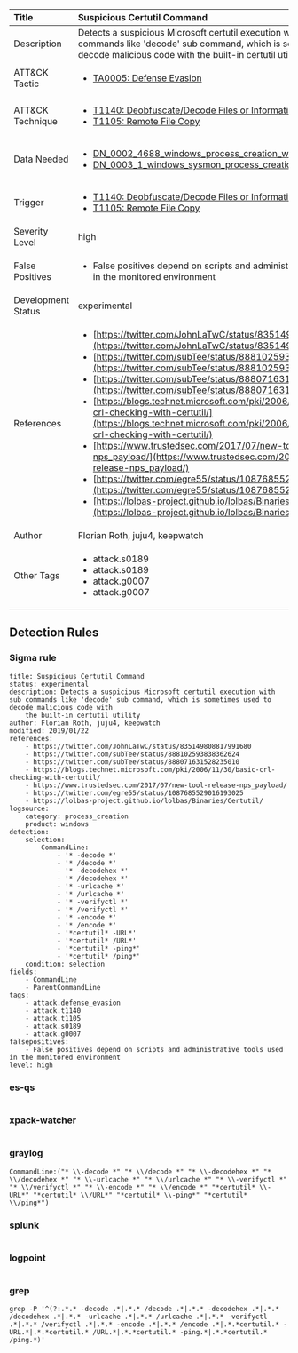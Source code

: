 | Title                | Suspicious Certutil Command                                                                                                                                                 |
|:---------------------|:------------------------------------------------------------------------------------------------------------------------------------------------------------|
| Description          | Detects a suspicious Microsoft certutil execution with sub commands like 'decode' sub command, which is sometimes used to decode malicious code with the built-in certutil utility                                                                                                                                           |
| ATT&amp;CK Tactic    | <ul><li>[TA0005: Defense Evasion](https://attack.mitre.org/tactics/TA0005)</li></ul>  |
| ATT&amp;CK Technique | <ul><li>[T1140: Deobfuscate/Decode Files or Information](https://attack.mitre.org/techniques/T1140)</li><li>[T1105: Remote File Copy](https://attack.mitre.org/techniques/T1105)</li></ul>                             |
| Data Needed          | <ul><li>[DN_0002_4688_windows_process_creation_with_commandline](../Data_Needed/DN_0002_4688_windows_process_creation_with_commandline.md)</li><li>[DN_0003_1_windows_sysmon_process_creation](../Data_Needed/DN_0003_1_windows_sysmon_process_creation.md)</li></ul>                                                         |
| Trigger              | <ul><li>[T1140: Deobfuscate/Decode Files or Information](../Triggers/T1140.md)</li><li>[T1105: Remote File Copy](../Triggers/T1105.md)</li></ul>  |
| Severity Level       | high                                                                                                                                                 |
| False Positives      | <ul><li>False positives depend on scripts and administrative tools used in the monitored environment</li></ul>                                                                  |
| Development Status   | experimental                                                                                                                                                |
| References           | <ul><li>[https://twitter.com/JohnLaTwC/status/835149808817991680](https://twitter.com/JohnLaTwC/status/835149808817991680)</li><li>[https://twitter.com/subTee/status/888102593838362624](https://twitter.com/subTee/status/888102593838362624)</li><li>[https://twitter.com/subTee/status/888071631528235010](https://twitter.com/subTee/status/888071631528235010)</li><li>[https://blogs.technet.microsoft.com/pki/2006/11/30/basic-crl-checking-with-certutil/](https://blogs.technet.microsoft.com/pki/2006/11/30/basic-crl-checking-with-certutil/)</li><li>[https://www.trustedsec.com/2017/07/new-tool-release-nps_payload/](https://www.trustedsec.com/2017/07/new-tool-release-nps_payload/)</li><li>[https://twitter.com/egre55/status/1087685529016193025](https://twitter.com/egre55/status/1087685529016193025)</li><li>[https://lolbas-project.github.io/lolbas/Binaries/Certutil/](https://lolbas-project.github.io/lolbas/Binaries/Certutil/)</li></ul>                                                          |
| Author               | Florian Roth, juju4, keepwatch                                                                                                                                                |
| Other Tags           | <ul><li>attack.s0189</li><li>attack.s0189</li><li>attack.g0007</li><li>attack.g0007</li></ul> | 

## Detection Rules

### Sigma rule

```
title: Suspicious Certutil Command
status: experimental
description: Detects a suspicious Microsoft certutil execution with sub commands like 'decode' sub command, which is sometimes used to decode malicious code with
    the built-in certutil utility
author: Florian Roth, juju4, keepwatch
modified: 2019/01/22
references:
    - https://twitter.com/JohnLaTwC/status/835149808817991680
    - https://twitter.com/subTee/status/888102593838362624
    - https://twitter.com/subTee/status/888071631528235010
    - https://blogs.technet.microsoft.com/pki/2006/11/30/basic-crl-checking-with-certutil/
    - https://www.trustedsec.com/2017/07/new-tool-release-nps_payload/
    - https://twitter.com/egre55/status/1087685529016193025
    - https://lolbas-project.github.io/lolbas/Binaries/Certutil/
logsource:
    category: process_creation
    product: windows
detection:
    selection:
        CommandLine:
            - '* -decode *'
            - '* /decode *'
            - '* -decodehex *'
            - '* /decodehex *'
            - '* -urlcache *'
            - '* /urlcache *'
            - '* -verifyctl *'
            - '* /verifyctl *'
            - '* -encode *'
            - '* /encode *'
            - '*certutil* -URL*'
            - '*certutil* /URL*'
            - '*certutil* -ping*'
            - '*certutil* /ping*'
    condition: selection
fields:
    - CommandLine
    - ParentCommandLine
tags:
    - attack.defense_evasion
    - attack.t1140
    - attack.t1105
    - attack.s0189
    - attack.g0007
falsepositives:
    - False positives depend on scripts and administrative tools used in the monitored environment
level: high

```





### es-qs
    
```

```


### xpack-watcher
    
```

```


### graylog
    
```
CommandLine:("* \\-decode *" "* \\/decode *" "* \\-decodehex *" "* \\/decodehex *" "* \\-urlcache *" "* \\/urlcache *" "* \\-verifyctl *" "* \\/verifyctl *" "* \\-encode *" "* \\/encode *" "*certutil* \\-URL*" "*certutil* \\/URL*" "*certutil* \\-ping*" "*certutil* \\/ping*")
```


### splunk
    
```

```


### logpoint
    
```

```


### grep
    
```
grep -P '^(?:.*.* -decode .*|.*.* /decode .*|.*.* -decodehex .*|.*.* /decodehex .*|.*.* -urlcache .*|.*.* /urlcache .*|.*.* -verifyctl .*|.*.* /verifyctl .*|.*.* -encode .*|.*.* /encode .*|.*.*certutil.* -URL.*|.*.*certutil.* /URL.*|.*.*certutil.* -ping.*|.*.*certutil.* /ping.*)'
```



